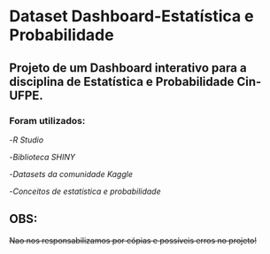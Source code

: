 # Dataset Dashboard-Estatística e Probabilidade

## Projeto de um Dashboard interativo para a disciplina de Estatística e Probabilidade Cin-UFPE.

### Foram utilizados:
-*R Studio*

-*Biblioteca SHINY*

-*Datasets da comunidade Kaggle*

-*Conceitos de estatística e probabilidade*


## OBS:
~~Nao nos responsabilizamos por cópias e possíveis erros no projeto!~~
